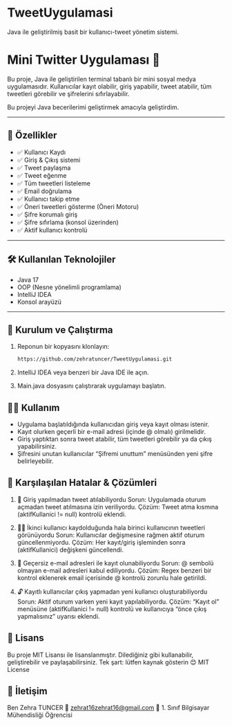 # TweetUygulamasi
Java ile geliştirilmiş basit bir kullanıcı-tweet yönetim sistemi.

# Mini Twitter Uygulaması 📢

Bu proje, Java ile geliştirilen terminal tabanlı bir mini sosyal medya uygulamasıdır. Kullanıcılar kayıt olabilir, giriş yapabilir, tweet atabilir, tüm tweetleri görebilir ve şifrelerini sıfırlayabilir.

Bu projeyi Java becerilerimi geliştirmek amacıyla geliştirdim.

---

## 🚀 Özellikler

- ✅ Kullanıcı Kaydı
- ✅ Giriş & Çıkış sistemi
- ✅ Tweet paylaşma
- ✅ Tweet eğenme
- ✅ Tüm tweetleri listeleme
- ✅ Email doğrulama
- ✅ Kullanıcı takip etme
- ✅ Öneri tweetleri gösterme (Öneri Motoru)
- ✅ Şifre korumalı giriş
- ✅ Şifre sıfırlama (konsol üzerinden)
- ✅ Aktif kullanıcı kontrolü

---

## 🛠️ Kullanılan Teknolojiler

- Java 17
- OOP (Nesne yönelimli programlama)
- IntelliJ IDEA
- Konsol arayüzü

---

## 🔧 Kurulum ve Çalıştırma

1. Reponun bir kopyasını klonlayın:
   ```bash
   https://github.com/zehratuncer/TweetUygulamasi.git
2. IntelliJ IDEA veya benzeri bir Java IDE ile açın.

3. Main.java dosyasını çalıştırarak uygulamayı başlatın.

## 👩‍💻 Kullanım

- Uygulama başlatıldığında kullanıcıdan giriş veya kayıt olması istenir.
- Kayıt olurken geçerli bir e-mail adresi (içinde @ olmalı) girilmelidir.
- Giriş yaptıktan sonra tweet atabilir, tüm tweetleri görebilir ya da çıkış yapabilirsiniz.
- Şifresini unutan kullanıcılar “Şifremi unuttum” menüsünden yeni şifre belirleyebilir.   


## 🐞 Karşılaşılan Hatalar & Çözümleri

1. 🔁 Giriş yapılmadan tweet atılabiliyordu
Sorun: Uygulamada oturum açmadan tweet atılmasına izin veriliyordu.
Çözüm: Tweet atma kısmına (aktifKullanici != null) kontrolü eklendi.

2. 👯‍♀️ İkinci kullanıcı kaydolduğunda hala birinci kullanıcının tweetleri görünüyordu
Sorun: Kullanıcılar değişmesine rağmen aktif oturum güncellenmiyordu.
Çözüm: Her kayıt/giriş işleminden sonra (aktifKullanici) değişkeni güncellendi.

3. 📩 Geçersiz e-mail adresleri ile kayıt olunabiliyordu
Sorun: @ sembolü olmayan e-mail adresleri kabul ediliyordu.
Çözüm: Regex benzeri bir kontrol eklenerek email içerisinde @ kontrolü zorunlu hale getirildi.

4. 🔓 Kayıtlı kullanıcılar çıkış yapmadan yeni kullanıcı oluşturabiliyordu
Sorun: Aktif oturum varken yeni kayıt yapılabiliyordu.
Çözüm: “Kayıt ol” menüsüne (aktifKullanici != null) kontrolü ve kullanıcıya “önce çıkış yapmalısınız” uyarısı eklendi.

## 🔐 Lisans
Bu proje MIT Lisansı ile lisanslanmıştır. Dilediğiniz gibi kullanabilir, geliştirebilir ve paylaşabilirsiniz. Tek şart: lütfen kaynak gösterin 😊
MIT License

## 💌 İletişim
Ben Zehra TUNCER
📧 zehrat16zehrat16@gmail.com
💼 1. Sınıf Bilgisayar Mühendisliği Öğrencisi


